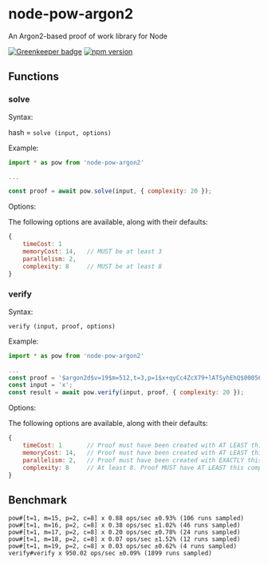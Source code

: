 # node-pow-argon2

An Argon2-based proof of work library for Node

[![Greenkeeper badge](https://badges.greenkeeper.io/miklosn/node-pow-argon2.svg)](https://greenkeeper.io/) 
[![npm version](https://badge.fury.io/js/node-pow-argon2.svg)](https://badge.fury.io/js/node-pow-argon2)

## Functions

### solve

Syntax:

hash = `solve (input, options)`

Example:

```javascript
import * as pow from 'node-pow-argon2'

...

const proof = await pow.solve(input, { complexity: 20 });
```

Options:

The following options are available, along with their defaults:

```javascript
{
    timeCost: 1
    memoryCost: 14,   // MUST be at least 3
    parallelism: 2,
    complexity: 8     // MUST be at least 8
}
```

### verify

Syntax:

`verify (input, proof, options)`

Example:

```javascript
import * as pow from 'node-pow-argon2'

...
const proof = '$argon2d$v=19$m=512,t=3,p=1$x+qyCc4ZcX79+lATSyhEhQ$00056gSabWkJXAlsWK+QRJ3coP5aM8WhtQqP0Ci9VLA';
const input = 'x';
const result = await pow.verify(input, proof, { complexity: 20 });
```

Options:

The following options are available, along with their defaults:

```javascript
{
    timeCost: 1       // Proof must have been created with AT LEAST this value to not fail
    memoryCost: 14,   // Proof must have been created with AT LEAST this value to not fail
    parallelism: 2,   // Proof must have been created with EXACTLY this value to not fail
    complexity: 8     // At least 8. Proof MUST have AT LEAST this complexity.
}
```

## Benchmark

```
pow#[t=1, m=15, p=2, c=8] x 0.88 ops/sec ±0.93% (106 runs sampled)
pow#[t=1, m=16, p=2, c=8] x 0.38 ops/sec ±1.02% (46 runs sampled)
pow#[t=1, m=17, p=2, c=8] x 0.20 ops/sec ±0.78% (24 runs sampled)
pow#[t=1, m=18, p=2, c=8] x 0.07 ops/sec ±1.52% (12 runs sampled)
pow#[t=1, m=19, p=2, c=8] x 0.03 ops/sec ±0.62% (4 runs sampled)
verify#verify x 950.02 ops/sec ±0.09% (1899 runs sampled)
```
